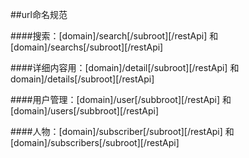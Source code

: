 ##url命名规范

####搜索：[domain]/search[/subroot][/restApi] 和 [domain]/searchs[/subroot][/restApi]

####详细内容用：[domain]/detail[/subroot][/restApi] 和 domain]/details[/subroot][/restApi] 

####用户管理：[domain]/user[/subbroot][/restApi] 和 [domain]/users[/subbroot][/restApi]

####人物：[domain]/subscriber[/subroot][/restApi] 和 [domain]/subscribers[/subroot][/restApi] 
